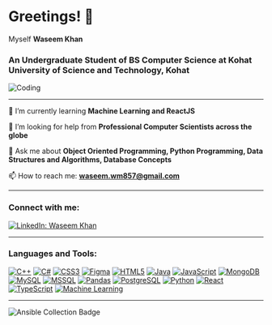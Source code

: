 # Greetings! 👋  
Myself **Waseem Khan**  
### An Undergraduate Student of **BS Computer Science** at Kohat University of Science and Technology, Kohat

![Coding](https://img.freepik.com/premium-vector/boy-is-sitting-desk-with-laptop-word-code-it_1177960-38395.jpg)

---

🌱 I’m currently learning **Machine Learning and ReactJS**

🤝 I’m looking for help from **Professional Computer Scientists across the globe**

💬 Ask me about **Object Oriented Programming, Python Programming, Data Structures and Algorithms, Database Concepts**

📫 How to reach me: **waseem.wm857@gmail.com**

---

### Connect with me:
[![LinkedIn: Waseem Khan](https://img.shields.io/badge/-Waseem%20Khan-blue?style=flat-square&logo=Linkedin&logoColor=white)](https://www.linkedin.com/in/waseem-khan-2839a7227)

---

### Languages and Tools:

[![C++](https://img.shields.io/badge/-C++-00599C?style=flat-square&logo=c%2B%2B&logoColor=white)](https://www.w3schools.com/cpp/)
[![C#](https://img.shields.io/badge/-C%23-239120?style=flat-square&logo=c-sharp&logoColor=white)](https://www.w3schools.com/cs/)
[![CSS3](https://img.shields.io/badge/-CSS3-1572B6?style=flat-square&logo=css3)](https://www.w3schools.com/css/)
[![Figma](https://img.shields.io/badge/-Figma-F24E1E?style=flat-square&logo=figma)](https://www.figma.com/)
[![HTML5](https://img.shields.io/badge/-HTML5-E34F26?style=flat-square&logo=html5)](https://www.w3.org/html/)
[![Java](https://img.shields.io/badge/-Java-007396?style=flat-square&logo=java)](https://www.java.com/)
[![JavaScript](https://img.shields.io/badge/-JavaScript-F7DF1E?style=flat-square&logo=javascript&logoColor=black)](https://developer.mozilla.org/en-US/docs/Web/JavaScript)
[![MongoDB](https://img.shields.io/badge/-MongoDB-47A248?style=flat-square&logo=mongodb)](https://www.mongodb.com/)
[![MySQL](https://img.shields.io/badge/-MySQL-4479A1?style=flat-square&logo=mysql)](https://www.mysql.com/)
[![MSSQL](https://img.shields.io/badge/-SQL_Server-CC2927?style=flat-square&logo=microsoft-sql-server)](https://www.microsoft.com/en-us/sql-server)
[![Pandas](https://img.shields.io/badge/-Pandas-150458?style=flat-square&logo=pandas)](https://pandas.pydata.org/)
[![PostgreSQL](https://img.shields.io/badge/-PostgreSQL-4169E1?style=flat-square&logo=postgresql)](https://www.postgresql.org/)
[![Python](https://img.shields.io/badge/-Python-3776AB?style=flat-square&logo=python)](https://www.python.org/)
[![React](https://img.shields.io/badge/-React-61DAFB?style=flat-square&logo=react)](https://reactjs.org/)
[![TypeScript](https://img.shields.io/badge/-TypeScript-3178C6?style=flat-square&logo=typescript)](https://www.typescriptlang.org/)
[![Machine Learning](https://img.shields.io/badge/-Machine%20Learning-FF6F00?style=flat-square&logo=apachespark&logoColor=white)](https://scikit-learn.org/)

---

![Ansible Collection Badge](https://img.shields.io/ansible/collection/d/community/docker)
